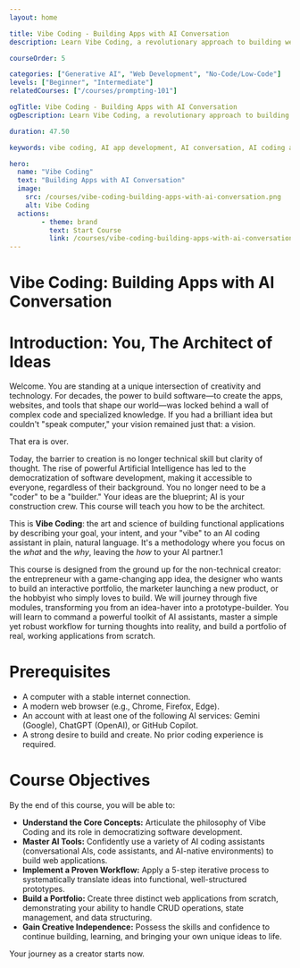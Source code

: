 ```yaml
---
layout: home

title: Vibe Coding - Building Apps with AI Conversation
description: Learn Vibe Coding, a revolutionary approach to building web applications using AI. This course empowers non-technical creators to turn ideas into functional apps with conversational AI, code assistants, and AI-native environments. Master the 5-step iterative workflow and build a portfolio of real-world projects.

courseOrder: 5

categories: ["Generative AI", "Web Development", "No-Code/Low-Code"]
levels: ["Beginner", "Intermediate"]
relatedCourses: ["/courses/prompting-101"]

ogTitle: Vibe Coding - Building Apps with AI Conversation
ogDescription: Learn Vibe Coding, a revolutionary approach to building web applications using AI. This course empowers non-technical creators to turn ideas into functional apps with conversational AI, code assistants, and AI-native environments. Master the 5-step iterative workflow and build a portfolio of real-world projects.

duration: 47.50

keywords: vibe coding, AI app development, AI conversation, AI coding assistant, no-code, low-code, web app development, generative AI, AI for non-coders, build with AI, AI tools, AI workflow, project-based learning

hero:
  name: "Vibe Coding"
  text: "Building Apps with AI Conversation"
  image:
    src: /courses/vibe-coding-building-apps-with-ai-conversation.png
    alt: Vibe Coding
  actions:
        - theme: brand
          text: Start Course
          link: /courses/vibe-coding-building-apps-with-ai-conversation/code-1-the-basics-what-is-vibe-coding
---
```

# **Vibe Coding: Building Apps with AI Conversation**

# Introduction: You, The Architect of Ideas

Welcome. You are standing at a unique intersection of creativity and technology. For decades, the power to build software—to create the apps, websites, and tools that shape our world—was locked behind a wall of complex code and specialized knowledge. If you had a brilliant idea but couldn't "speak computer," your vision remained just that: a vision.

That era is over.

Today, the barrier to creation is no longer technical skill but clarity of thought. The rise of powerful Artificial Intelligence has led to the democratization of software development, making it accessible to everyone, regardless of their background. You no longer need to be a "coder" to be a "builder." Your ideas are the blueprint; AI is your construction crew. This course will teach you how to be the architect.

This is **Vibe Coding**: the art and science of building functional applications by describing your goal, your intent, and your "vibe" to an AI coding assistant in plain, natural language. It's a methodology where you focus on the *what* and the *why*, leaving the *how* to your AI partner.1

This course is designed from the ground up for the non-technical creator: the entrepreneur with a game-changing app idea, the designer who wants to build an interactive portfolio, the marketer launching a new product, or the hobbyist who simply loves to build. We will journey through five modules, transforming you from an idea-haver into a prototype-builder. You will learn to command a powerful toolkit of AI assistants, master a simple yet robust workflow for turning thoughts into reality, and build a portfolio of real, working applications from scratch.

# Prerequisites

* A computer with a stable internet connection.
* A modern web browser (e.g., Chrome, Firefox, Edge).
* An account with at least one of the following AI services: Gemini (Google), ChatGPT (OpenAI), or GitHub Copilot.
* A strong desire to build and create. No prior coding experience is required.

# Course Objectives

By the end of this course, you will be able to:

* **Understand the Core Concepts:** Articulate the philosophy of Vibe Coding and its role in democratizing software development.
* **Master AI Tools:** Confidently use a variety of AI coding assistants (conversational AIs, code assistants, and AI-native environments) to build web applications.
* **Implement a Proven Workflow:** Apply a 5-step iterative process to systematically translate ideas into functional, well-structured prototypes.
* **Build a Portfolio:** Create three distinct web applications from scratch, demonstrating your ability to handle CRUD operations, state management, and data structuring.
* **Gain Creative Independence:** Possess the skills and confidence to continue building, learning, and bringing your own unique ideas to life.

Your journey as a creator starts now.

<br/><StartCourseButton :link="$frontmatter.hero.actions[0].link" text="Get Started" />
